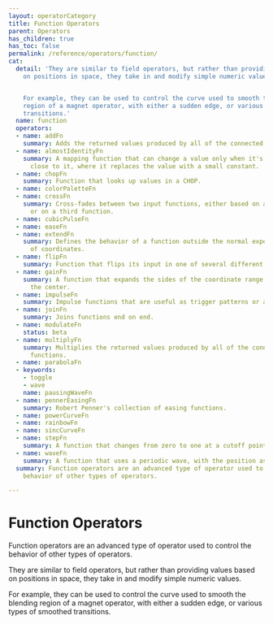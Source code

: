 ```yaml
---
layout: operatorCategory
title: Function Operators
parent: Operators
has_children: true
has_toc: false
permalink: /reference/operators/function/
cat:
  detail: 'They are similar to field operators, but rather than providing values based
    on positions in space, they take in and modify simple numeric values.


    For example, they can be used to control the curve used to smooth the blending
    region of a magnet operator, with either a sudden edge, or various types of smoothed
    transitions.'
  name: function
  operators:
  - name: addFn
    summary: Adds the returned values produced by all of the connected input functions.
  - name: almostIdentityFn
    summary: A mapping function that can change a value only when it's zero or very
      close to it, where it replaces the value with a small constant.
  - name: chopFn
    summary: Function that looks up values in a CHOP.
  - name: colorPaletteFn
  - name: crossFn
    summary: Cross-fades between two input functions, either based on a parameter
      or on a third function.
  - name: cubicPulseFn
  - name: easeFn
  - name: extendFn
    summary: Defines the behavior of a function outside the normal expected range
      of coordinates.
  - name: flipFn
    summary: Function that flips its input in one of several different modes.
  - name: gainFn
    summary: A function that expands the sides of the coordinate range and compresses
      the center.
  - name: impulseFn
    summary: Impulse functions that are useful as trigger patterns or animation envelopes.
  - name: joinFn
    summary: Joins functions end on end.
  - name: modulateFn
    status: beta
  - name: multiplyFn
    summary: Multiplies the returned values produced by all of the connected input
      functions.
  - name: parabolaFn
  - keywords:
    - toggle
    - wave
    name: pausingWaveFn
  - name: pennerEasingFn
    summary: Robert Penner's collection of easing functions.
  - name: powerCurveFn
  - name: rainbowFn
  - name: sincCurveFn
  - name: stepFn
    summary: A function that changes from zero to one at a cutoff point.
  - name: waveFn
    summary: A function that uses a periodic wave, with the position as the parameter.
  summary: Function operators are an advanced type of operator used to control the
    behavior of other types of operators.

---
```


# Function Operators

Function operators are an advanced type of operator used to control the behavior of other types of operators.

They are similar to field operators, but rather than providing values based on positions in space, they take in and modify simple numeric values.

For example, they can be used to control the curve used to smooth the blending region of a magnet operator, with either a sudden edge, or various types of smoothed transitions.
